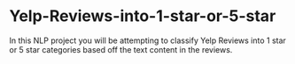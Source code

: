 # Yelp-Reviews-into-1-star-or-5-star
In this NLP project you will be attempting to classify Yelp Reviews into 1 star or 5 star categories based off the text content in the reviews.
